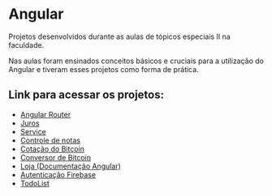 # Angular

Projetos desenvolvidos durante as aulas de tópicos especiais II na faculdade.

Nas aulas foram ensinados conceitos básicos e cruciais para a utilização do Angular e tiveram esses projetos como forma de prática.

## Link para acessar os projetos:

- [Angular Router](https://angular-ivy-mprt75.stackblitz.io)
- [Juros](https://angular-ivy-nidz2n.stackblitz.io)
- [Service](https://angular-ivy-i7qbx3.stackblitz.io)
- [Controle de notas](https://angular-ivy-nirgnz.stackblitz.io)
- [Cotação do Bitcoin](https://angular-ivy-tmt8j8.stackblitz.io/)
- [Conversor de Bitcoin](https://angular-ivy-kotiza.stackblitz.io/wallet)
- [Loja (Documentação Angular)](https://angular-4h3d7k.stackblitz.io)
- [Autenticação Firebase](https://angular-on-fire-h9ekt4.stackblitz.io)
- [TodoList](https://angular-ivy-6fy6p7.stackblitz.io)
